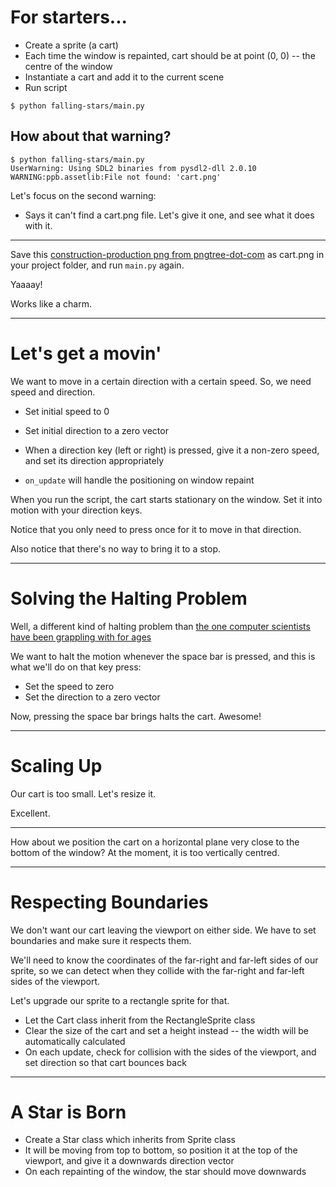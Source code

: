# For starters...

* Create a sprite (a cart)
* Each time the window is repainted, cart should be at point (0, 0) -- the centre of the window
* Instantiate a cart and add it to the current scene
* Run script

```
$ python falling-stars/main.py
```

## How about that warning?

```
$ python falling-stars/main.py
UserWarning: Using SDL2 binaries from pysdl2-dll 2.0.10
WARNING:ppb.assetlib:File not found: 'cart.png'
```

Let's focus on the second warning:
* Says it can't find a cart.png file. Let's give it one, and see what it does with it.

------

Save this [construction-production png from pngtree-dot-com](https://pngtree.com/so/construction-production) as cart.png in your project folder, and run `main.py` again.

Yaaaay!

Works like a charm.

------

# Let's get a movin'

We want to move in a certain direction with a certain speed. So, we need speed and direction.

* Set initial speed to 0
* Set initial direction to a zero vector

* When a direction key (left or right) is pressed, give it a non-zero speed, and set its direction appropriately
* `on_update` will handle the positioning on window repaint

When you run the script, the cart starts stationary on the window. Set it into motion with your direction keys.

Notice that you only need to press once for it to move in that direction.

Also notice that there's no way to bring it to a stop.

------

# Solving the Halting Problem

Well, a different kind of halting problem than [the one computer scientists have been grappling with for ages](https://en.wikipedia.org/wiki/Halting_problem#:~:text=In%20computability%20theory%2C%20the%20halting,or%20continue%20to%20run%20forever.)

We want to halt the motion whenever the space bar is pressed, and this is what we'll do on that key press:
* Set the speed to zero
* Set the direction to a zero vector

Now, pressing the space bar brings halts the cart. Awesome!

------

# Scaling Up

Our cart is too small. Let's resize it.

Excellent.

------

How about we position the cart on a horizontal plane very close to the bottom of the window? At the moment, it is too vertically centred.

------

# Respecting Boundaries

We don't want our cart leaving the viewport on either side. We have to set boundaries and make sure it respects them.

We'll need to know the coordinates of the far-right and far-left sides of our sprite, so we can detect when they collide with the far-right and far-left sides of the viewport.

Let's upgrade our sprite to a rectangle sprite for that.

* Let the Cart class inherit from the RectangleSprite class
* Clear the size of the cart and set a height instead -- the width will be automatically calculated
* On each update, check for collision with the sides of the viewport, and set direction so that cart bounces back

------

# A Star is Born

* Create a Star class which inherits from Sprite class
* It will be moving from top to bottom, so position it at the top of the viewport, and give it a downwards direction vector
* On each repainting of the window, the star should move downwards
